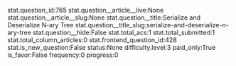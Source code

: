 stat.question_id:765
stat.question__article__live:None
stat.question__article__slug:None
stat.question__title:Serialize and Deserialize N-ary Tree
stat.question__title_slug:serialize-and-deserialize-n-ary-tree
stat.question__hide:False
stat.total_acs:1
stat.total_submitted:1
stat.total_column_articles:0
stat.frontend_question_id:428
stat.is_new_question:False
status:None
difficulty.level:3
paid_only:True
is_favor:False
frequency:0
progress:0
